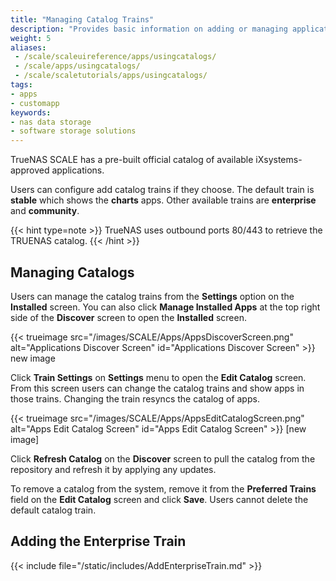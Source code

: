 ```yaml
---
title: "Managing Catalog Trains"
description: "Provides basic information on adding or managing application catalogs in TrueNAS SCALE."
weight: 5
aliases:
 - /scale/scaleuireference/apps/usingcatalogs/
 - /scale/apps/usingcatalogs/
 - /scale/scaletutorials/apps/usingcatalogs/
tags:
- apps
- customapp
keywords:
- nas data storage
- software storage solutions
---
```


TrueNAS SCALE has a pre-built official catalog of available iXsystems-approved applications.

Users can configure add catalog trains if they choose.
The default train is **stable** which shows the **charts** apps. Other available trains are **enterprise** and **community**.

{{< hint type=note >}}
TrueNAS uses outbound ports 80/443 to retrieve the TRUENAS catalog.
{{< /hint >}}

## Managing Catalogs
Users can manage the catalog trains from the **Settings** option on the **Installed** screen.
You can also click **Manage Installed Apps** at the top right side of the **Discover** screen to open the **Installed** screen.

{{< trueimage src="/images/SCALE/Apps/AppsDiscoverScreen.png" alt="Applications Discover Screen" id="Applications Discover Screen" >}} new image

Click **Train Settings** on **Settings** menu to open the **Edit Catalog** screen.
From this screen users can change the catalog trains and show apps in those trains. Changing the train resyncs the catalog of apps.

{{< trueimage src="/images/SCALE/Apps/AppsEditCatalogScreen.png" alt="Apps Edit Catalog Screen" id="Apps Edit Catalog Screen" >}} [new image]

Click **Refresh Catalog** on the **Discover** screen to pull the catalog from the repository and refresh it by applying any updates.

To remove a catalog from the system, remove it from the **Preferred Trains** field on the **Edit Catalog** screen and click **Save**.
Users cannot delete the default catalog train.
<!-- commenting out this section until we get confirmation of how to add a third-party catalog.
## Adding Catalogs 
{{< include file="/static/includes/ThirdPartyCatalogs.md" >}}

To deploy a third-party application, use the **Custom App** option.
 -->
## Adding the Enterprise Train

{{< include file="/static/includes/AddEnterpriseTrain.md" >}}
